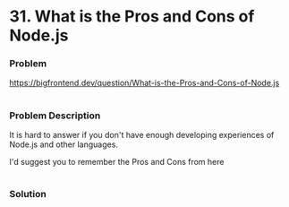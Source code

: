 # 31. What is the Pros and Cons of Node.js

### Problem

https://bigfrontend.dev/question/What-is-the-Pros-and-Cons-of-Node.js

#

### Problem Description

It is hard to answer if you don't have enough developing experiences of Node.js and other languages.

I'd suggest you to remember the Pros and Cons from here

#

### Solution
